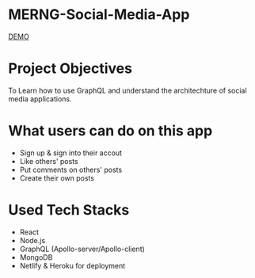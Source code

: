 # MERNG-Social-Media-App

[DEMO](https://frosty-swirles-eeb03d.netlify.app/)

# Project Objectives
To Learn how to use GraphQL and understand the architechture of social media applications.

# What users can do on this app
- Sign up & sign into their accout
- Like others' posts
- Put comments on others' posts
- Create their own posts

# Used Tech Stacks
- React
- Node.js
- GraphQL (Apollo-server/Apollo-client)
- MongoDB
- Netlify & Heroku for deployment

